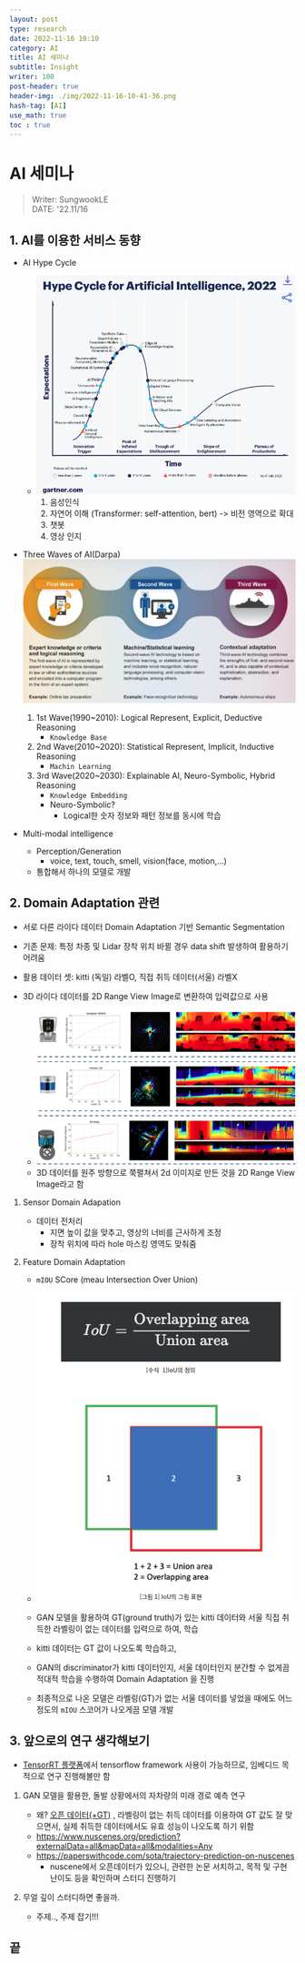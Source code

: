 ```yaml
---
layout: post
type: research
date: 2022-11-16 10:10
category: AI
title: AI 세미나
subtitle: Insight
writer: 100
post-header: true  
header-img: ./img/2022-11-16-10-41-36.png
hash-tag: [AI]
use_math: true
toc : true
---
```


# AI 세미나
> Writer: SungwookLE    
> DATE: '22.11/16    

## 1. AI를 이용한 서비스 동향

- AI Hype Cycle
    - ![](img/2022-11-16-10-41-36.png)
      1. 음성인식
      2. 자연어 이해 (Transformer: self-attention, bert) -> 비전 영역으로 확대
      3. 챗봇
      4. 영상 인지

- Three Waves of AI(Darpa)
    ![](img/2022-11-16-10-57-45.png)
    1. 1st Wave(1990~2010): Logical Represent, Explicit, Deductive Reasoning
        - `Knowledge Base`
    2. 2nd Wave(2010~2020): Statistical Represent, Implicit, Inductive Reasoning
        - `Machin Learning`
    3. 3rd Wave(2020~2030): Explainable AI, Neuro-Symbolic, Hybrid Reasoning
        - `Knowledge Embedding`
        - Neuro-Symbolic?
            - Logical한 숫자 정보와 패턴 정보를 동시에 학습

- Multi-modal intelligence
    - Perception/Generation
        - voice, text, touch, smell, vision(face, motion,...)
    - 통합해서 하나의 모델로 개발

## 2. Domain Adaptation 관련

- 서로 다른 라이다 데이터 Domain Adaptation 기반 Semantic Segmentation
- 기존 문제: 특정 차종 및 Lidar 장착 위치 바뀔 경우 data shift 발생하여 활용하기 어려움

- 활용 데이터 셋: kitti (독일) 라벨O, 직접 취득 데이터(서울) 라벨X
- 3D 라이다 데이터를 2D Range View Image로 변환하여 입력값으로 사용
    - ![](img/2022-11-16-14-19-52.png)
    - 3D 데이터를 원주 방향으로 쭉펼쳐서 2d 이미지로 만든 것을 2D Range View Image라고 함

1. Sensor Domain Adapation 
    - 데이터 전처리
        - 지면 높이 값을 맞추고, 영상의 너비를 근사하게 조정
        - 장착 위치에 따라 hole 마스킹 영역도 맞춰줌

2. Feature Domain Adaptation
    - `mIOU` SCore (meau Intersection Over Union)
    - ![](img/2022-11-16-14-14-53.png)

    - GAN 모델을 활용하여 GT(ground truth)가 있는 kitti 데이터와 서울 직접 취득한 라벨링이 없는 데이터를 입력으로 하여, 학습
    - kitti 데이터는 GT 값이 나오도록 학습하고,
    - GAN의 discriminator가 kitti 데이터인지, 서울 데이터인지 분간할 수 없게끔 적대적 학습을 수행하여 Domain Adaptation 을 진행
    - 최종적으로 나온 모델은 라벨링(GT)가 없는 서울 데이터를 넣었을 때에도 어느정도의 `mIOU` 스코어가 나오게끔 모델 개발

## 3. 앞으로의 연구 생각해보기

- [TensorRT 플랫폼](https://eehoeskrap.tistory.com/414)에서 tensorflow framework 사용이 가능하므로, 임베디드 목적으로 연구 진행해볼만 함

1. GAN 모델을 활용한, 돌발 상황에서의 자차량의 미래 경로 예측 연구
    - 왜? [오픈 데이터(+GT)](https://www.nuscenes.org/nuscenes?tutorial=prediction) , 라벨링이 없는 취득 데이터를 이용하여 GT 값도 잘 맞으면서, 실제 취득한 데이터에서도 유효 성능이 나오도록 하기 위함
    - https://www.nuscenes.org/prediction?externalData=all&mapData=all&modalities=Any
    - https://paperswithcode.com/sota/trajectory-prediction-on-nuscenes
        - nuscene에서 오픈데이터가 있으니, 관련한 논문 서치하고, 목적 및 구현 난이도 등을 확인하며 스터디 진행하기

2. 무얼 깊이 스터디하면 좋을까.
    - 주제.., 주제 잡기!!!


## 끝